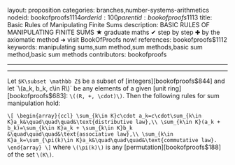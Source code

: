 layout: proposition
categories: branches,number-systems-arithmetics
nodeid: bookofproofs$1114
orderid: 100
parentid: bookofproofs$1113
title: Basic Rules of Manipulating Finite Sums
description: BASIC RULES OF MANIPULATING FINITE SUMS ★ graduate maths ✔ step by step ✚ by the axiomatic method ➜ visit BookOfProofs now!
references: bookofproofs$1112
keywords: manipulating sums,sum method,sum methods,basic sum method,basic sum methods
contributors: bookofproofs

---


---

Let `$K\subset \mathbb Z$` be a subset of [integers][bookofproofs$844] and let `\(a_k, b_k, c\in R\)` be any elements of a given [unit ring][bookofproofs$683]: `\((R, +, \cdot)\)`. Then the following rules for sum manipulation hold:

`\[
\begin{array}{ccl}
\sum_{k\in K}c\cdot a_k=c\cdot\sum_{k\in K}a_k&\quad\quad\quad&\text{distributive law},\\
\sum_{k\in K}(a_k + b_k)=\sum_{k\in K}a_k + \sum_{k\in K}b_k &\quad\quad\quad&\text{associative law},\\
\sum_{k\in K}a_k=\sum_{\pi(k)\in K}a_k&\quad\quad\quad&\text{commutative law}.
\end{array}
\]`
where `\(\pi(k)\)` is any [permutation][bookofproofs$188] of the set `\(K\)`.
